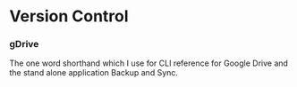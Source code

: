 # Version Control

### gDrive

The one word shorthand which I use for CLI reference for Google Drive and the stand alone application Backup and Sync. 

